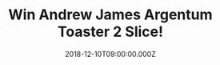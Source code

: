 ---
campaign-uuid: "c-11f8faf1-6a2c-49c5-9b93-99758408836b"
type: "Competition"
category: "Gifts"
date: "2018-12-10T09:00:00.000Z"
end-date: "2019-01-10T23:59:00.000Z"
disable-form: false
is_promoted: false
has_entry_page: true
title: "Win Andrew James Argentum Toaster 2 Slice!"
competition-description: "<p>The Argentum Toaster is housed in a modern, stylish stainless\
  \ steel silver casing which will sit perfectly in in any kitchen decor. If breakfast\
  \ is your favourite meal of the day, get ready to use the amazing Andrew James Argentum\
  \ Toaster 2 slice to enjoy toast buns, bagels and pastries for that ‘fresh from\
  \ the bakery’ taste.</p>\r\n<p>Want it? Enter below for a chance to win!</p>"
hero-header: "Win Andrew James Argentum Toaster 2 Slice!"
terms-confirmation: "N/A"
banner-img: "https://assets.expresslyapp.com/asset-ca21e927-9949-440e-a307-a026717d72ed.jpg"
logo-left-href: "http://club.expressly.io"
logo-left-image: "https://assets.expresslyapp.com/asset-e400d7e2-b0b1-4b19-8b71-9d29d998e7ed.jpg"
logo-left-title: "expressly club"
bg-image-hero: "https://assets.expresslyapp.com/asset-0fd98aea-eca3-41b5-aa7d-6c4fb1555a43.jpg"
bg-image-first: "https://assets.expresslyapp.com/asset-8daf6811-ca67-4af4-918f-4e046dd126c9.jpg"
section1-content: "<p>Have perfect toasts every time as the Argentum Toaster features\
  \ 6 heat settings, which can be controlled via the adjustable dial on the side on\
  \ the unit.</p> \r\n<p>Argentum Toaster features a lever which when pushed up raises\
  \ the height of the slot, this allows the bread or crumpet to be removed easily.\
  \ This Toaster also includes a detachable warming rack which sits neatly on the\
  \ Toaster and has cool touch handles. With the warming rack you can warm and lightly\
  \ toast bread buns, pastries and bagels. At each end of the warming rack there are\
  \ cool touch handles..!</p>\r\n<p>Enter the form below for a chance to win the Andrew\
  \ James Argentum Toaster 2 Slices and it could be coming home with you!</p>"
entry-title: "Win Andrew James Argentum Toaster 2 Slice!"
entry-content: "Enter the draw to win Andrew James Argentum Toaster 2 Slice by completing\
  \ the form below before 23:59 on 10th of January 2019."
has-winner: false
prize-description: "Andrew James Argentum Toaster 2 Slice."
special-conditions: "Multiple entries are allowed up to one every day.\r\n\r\nThis\
  \ competition is also available on: https://aaa.nme.com/competitions/andrew-james-toaster-slice-giveaway"
country-restrictions:
- "GB"
---